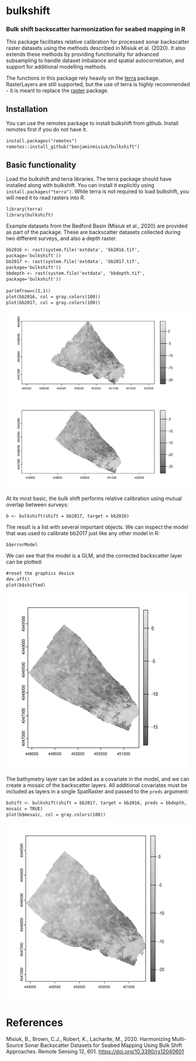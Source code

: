 # bulkshift
### Bulk shift backscatter harmonization for seabed mapping in R

This package facilitates relative calibration for processed sonar backscatter raster datasets using the methods described in Misiuk et al. (2020). 
It also extends these methods by providing functionality for advanced subsampling to handle dataset imbalance and spatial autocorrelation, and support for additional modelling methods. 

The functions in this package rely heavily on the [terra](https://github.com/rspatial/terra) package. RasterLayers are still supported, but the use of terra is highly 
recommended - it is meant to replace the [raster](https://github.com/rspatial/raster) package.

## Installation
You can use the remotes package to install bulkshift from github. Install remotes first if you do not have it. 
```
install.packages("remotes")
remotes::install_github("benjaminmisiuk/bulkshift")
```
## Basic functionality
Load the bulkshift and terra libraries. The terra package should have installed along with bulkshift. You can install
it explicitly using `install.packages("terra")`. While terra is not required to load bulkshift, you will need it
to read rasters into R.
```
library(terra)
library(bulkshift)
```
Example datasets from the Bedford Basin (Misiuk et al., 2020) are provided as part of the package. These are backscatter
datasets collected during two different surveys, and also a depth raster.
```
bb2016 <- rast(system.file('extdata', 'bb2016.tif', package='bulkshift'))
bb2017 <- rast(system.file('extdata', 'bb2017.tif', package='bulkshift'))
bbdepth <- rast(system.file('extdata', 'bbdepth.tif', package='bulkshift'))

par(mfrow=c(2,1))
plot(bb2016, col = gray.colors(100))
plot(bb2017, col = gray.colors(100))
```
![](images/bshift_eg1.png)

At its most basic, the bulk shift performs relative calibration using mutual overlap between surveys:
```
b <- bulkshift(shift = bb2017, target = bb2016)
```
The result is a list with several important objects. We can inspect the model that was used to calibrate bb2017 just like
any other model in R:
```
b$errorModel
```
We can see that the model is a GLM, and the corrected backscatter layer can be plotted:
```
#reset the graphics device
dev.off()
plot(b$shifted)
```
![](images/bshift_eg2.png)

The bathymetry layer can be added as a covariate in the model, and we can create a mosaic of the backscatter layers. All additional covariates must be included as layers in a single SpatRaster and passed to the `preds` argument:
```
bshift <- bulkshift(shift = bb2017, target = bb2016, preds = bbdepth, mosaic = TRUE)
plot(b$mosaic, col = gray.colors(100))
```
![](images/bshift_eg3.png)
# References
Misiuk, B., Brown, C.J., Robert, K., Lacharite, M., 2020. Harmonizing Multi-Source Sonar Backscatter Datasets for Seabed Mapping Using Bulk Shift Approaches. Remote Sensing 12, 601. https://doi.org/10.3390/rs12040601
